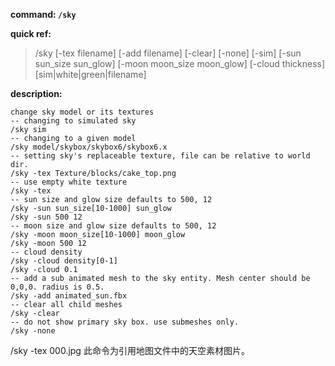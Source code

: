 <!-- BEGIN_AUTOGEN: do NOT edit in this block -->

**command: `/sky`**

**quick ref:**
> /sky [-tex filename] [-add filename] [-clear] [-none] [-sim] [-sun sun_size sun_glow] [-moon moon_size moon_glow] [-cloud thickness]  [sim|white|green|filename]

**description:**

```
change sky model or its textures
-- changing to simulated sky
/sky sim
-- changing to a given model
/sky model/skybox/skybox6/skybox6.x  
-- setting sky's replaceable texture, file can be relative to world dir.
/sky -tex Texture/blocks/cake_top.png
-- use empty white texture
/sky -tex
-- sun size and glow size defaults to 500, 12
/sky -sun sun_size[10-1000] sun_glow
/sky -sun 500 12
-- moon size and glow size defaults to 500, 12
/sky -moon moon_size[10-1000] moon_glow
/sky -moon 500 12
-- cloud density
/sky -cloud density[0-1]
/sky -cloud 0.1
-- add a sub animated mesh to the sky entity. Mesh center should be 0,0,0. radius is 0.5.
/sky -add animated_sun.fbx
-- clear all child meshes
/sky -clear
-- do not show primary sky box. use submeshes only. 
/sky -none
```

<!-- END_AUTOGEN-->
/sky -tex 000.jpg 此命令为引用地图文件中的天空素材图片。